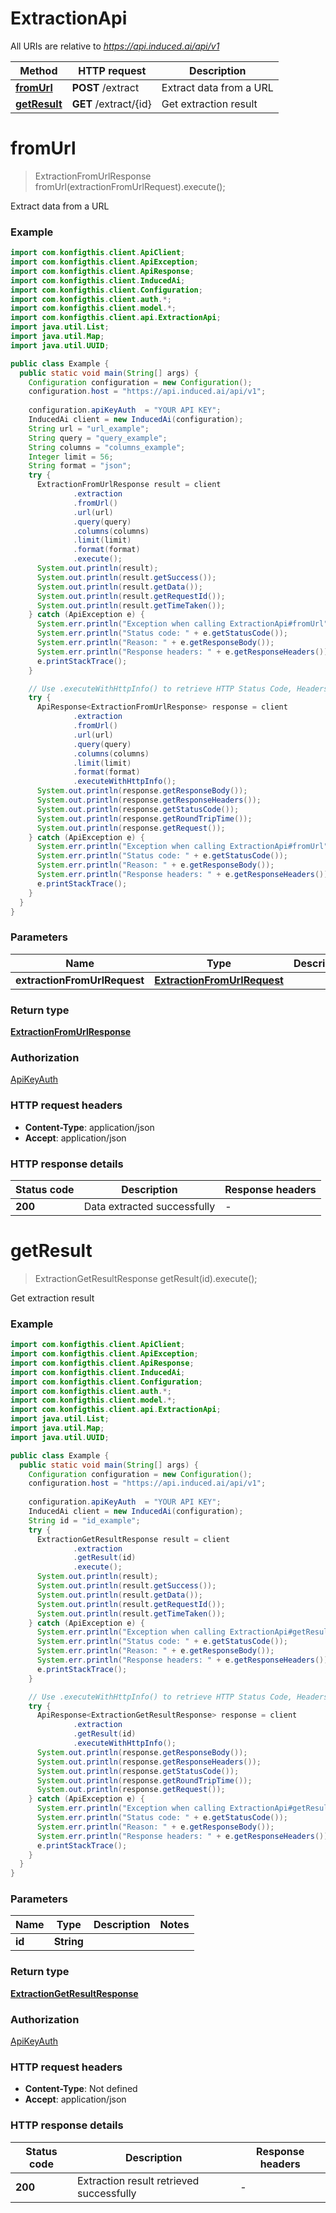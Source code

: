 # ExtractionApi

All URIs are relative to *https://api.induced.ai/api/v1*

| Method | HTTP request | Description |
|------------- | ------------- | -------------|
| [**fromUrl**](ExtractionApi.md#fromUrl) | **POST** /extract | Extract data from a URL |
| [**getResult**](ExtractionApi.md#getResult) | **GET** /extract/{id} | Get extraction result |


<a name="fromUrl"></a>
# **fromUrl**
> ExtractionFromUrlResponse fromUrl(extractionFromUrlRequest).execute();

Extract data from a URL

### Example
```java
import com.konfigthis.client.ApiClient;
import com.konfigthis.client.ApiException;
import com.konfigthis.client.ApiResponse;
import com.konfigthis.client.InducedAi;
import com.konfigthis.client.Configuration;
import com.konfigthis.client.auth.*;
import com.konfigthis.client.model.*;
import com.konfigthis.client.api.ExtractionApi;
import java.util.List;
import java.util.Map;
import java.util.UUID;

public class Example {
  public static void main(String[] args) {
    Configuration configuration = new Configuration();
    configuration.host = "https://api.induced.ai/api/v1";
    
    configuration.apiKeyAuth  = "YOUR API KEY";
    InducedAi client = new InducedAi(configuration);
    String url = "url_example";
    String query = "query_example";
    String columns = "columns_example";
    Integer limit = 56;
    String format = "json";
    try {
      ExtractionFromUrlResponse result = client
              .extraction
              .fromUrl()
              .url(url)
              .query(query)
              .columns(columns)
              .limit(limit)
              .format(format)
              .execute();
      System.out.println(result);
      System.out.println(result.getSuccess());
      System.out.println(result.getData());
      System.out.println(result.getRequestId());
      System.out.println(result.getTimeTaken());
    } catch (ApiException e) {
      System.err.println("Exception when calling ExtractionApi#fromUrl");
      System.err.println("Status code: " + e.getStatusCode());
      System.err.println("Reason: " + e.getResponseBody());
      System.err.println("Response headers: " + e.getResponseHeaders());
      e.printStackTrace();
    }

    // Use .executeWithHttpInfo() to retrieve HTTP Status Code, Headers and Request
    try {
      ApiResponse<ExtractionFromUrlResponse> response = client
              .extraction
              .fromUrl()
              .url(url)
              .query(query)
              .columns(columns)
              .limit(limit)
              .format(format)
              .executeWithHttpInfo();
      System.out.println(response.getResponseBody());
      System.out.println(response.getResponseHeaders());
      System.out.println(response.getStatusCode());
      System.out.println(response.getRoundTripTime());
      System.out.println(response.getRequest());
    } catch (ApiException e) {
      System.err.println("Exception when calling ExtractionApi#fromUrl");
      System.err.println("Status code: " + e.getStatusCode());
      System.err.println("Reason: " + e.getResponseBody());
      System.err.println("Response headers: " + e.getResponseHeaders());
      e.printStackTrace();
    }
  }
}

```

### Parameters

| Name | Type | Description  | Notes |
|------------- | ------------- | ------------- | -------------|
| **extractionFromUrlRequest** | [**ExtractionFromUrlRequest**](ExtractionFromUrlRequest.md)|  | |

### Return type

[**ExtractionFromUrlResponse**](ExtractionFromUrlResponse.md)

### Authorization

[ApiKeyAuth](../README.md#ApiKeyAuth)

### HTTP request headers

 - **Content-Type**: application/json
 - **Accept**: application/json

### HTTP response details
| Status code | Description | Response headers |
|-------------|-------------|------------------|
| **200** | Data extracted successfully |  -  |

<a name="getResult"></a>
# **getResult**
> ExtractionGetResultResponse getResult(id).execute();

Get extraction result

### Example
```java
import com.konfigthis.client.ApiClient;
import com.konfigthis.client.ApiException;
import com.konfigthis.client.ApiResponse;
import com.konfigthis.client.InducedAi;
import com.konfigthis.client.Configuration;
import com.konfigthis.client.auth.*;
import com.konfigthis.client.model.*;
import com.konfigthis.client.api.ExtractionApi;
import java.util.List;
import java.util.Map;
import java.util.UUID;

public class Example {
  public static void main(String[] args) {
    Configuration configuration = new Configuration();
    configuration.host = "https://api.induced.ai/api/v1";
    
    configuration.apiKeyAuth  = "YOUR API KEY";
    InducedAi client = new InducedAi(configuration);
    String id = "id_example";
    try {
      ExtractionGetResultResponse result = client
              .extraction
              .getResult(id)
              .execute();
      System.out.println(result);
      System.out.println(result.getSuccess());
      System.out.println(result.getData());
      System.out.println(result.getRequestId());
      System.out.println(result.getTimeTaken());
    } catch (ApiException e) {
      System.err.println("Exception when calling ExtractionApi#getResult");
      System.err.println("Status code: " + e.getStatusCode());
      System.err.println("Reason: " + e.getResponseBody());
      System.err.println("Response headers: " + e.getResponseHeaders());
      e.printStackTrace();
    }

    // Use .executeWithHttpInfo() to retrieve HTTP Status Code, Headers and Request
    try {
      ApiResponse<ExtractionGetResultResponse> response = client
              .extraction
              .getResult(id)
              .executeWithHttpInfo();
      System.out.println(response.getResponseBody());
      System.out.println(response.getResponseHeaders());
      System.out.println(response.getStatusCode());
      System.out.println(response.getRoundTripTime());
      System.out.println(response.getRequest());
    } catch (ApiException e) {
      System.err.println("Exception when calling ExtractionApi#getResult");
      System.err.println("Status code: " + e.getStatusCode());
      System.err.println("Reason: " + e.getResponseBody());
      System.err.println("Response headers: " + e.getResponseHeaders());
      e.printStackTrace();
    }
  }
}

```

### Parameters

| Name | Type | Description  | Notes |
|------------- | ------------- | ------------- | -------------|
| **id** | **String**|  | |

### Return type

[**ExtractionGetResultResponse**](ExtractionGetResultResponse.md)

### Authorization

[ApiKeyAuth](../README.md#ApiKeyAuth)

### HTTP request headers

 - **Content-Type**: Not defined
 - **Accept**: application/json

### HTTP response details
| Status code | Description | Response headers |
|-------------|-------------|------------------|
| **200** | Extraction result retrieved successfully |  -  |

